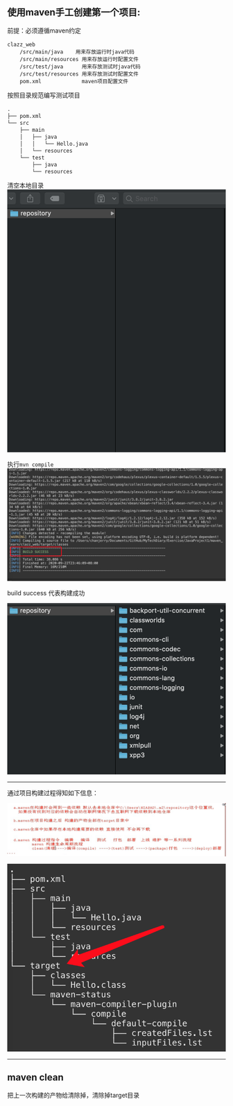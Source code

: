 
## 使用maven手工创建第一个项目:

前提：必须遵循maven约定

```
clazz_web
    /src/main/java    用来存放运行时java代码
    /src/main/resources 用来存放运行时配置文件
    /src/test/java      用来存放测试时java代码
    /src/test/resources 用来存放测试时配置文件
    pom.xml             maven项目配置文件
```


按照目录规范编写测试项目

```
.                                                                                                           
├── pom.xml                                                                                                 
└── src                                                                                                     
    ├── main                                                                                                
    │   ├── java                                                                                            
    │   │   └── Hello.java                                                                                  
    │   └── resources                                                                                       
    └── test                                                                                                
        ├── java                                                                                            
        └── resources   
```



清空本地目录
![20200922233652](https://raw.githubusercontent.com/jerrychan807/imggg/master/image/20200922233652.png)

执行`mvn compile`
![20200922234743](https://raw.githubusercontent.com/jerrychan807/imggg/master/image/20200922234743.png)

build success 代表构建成功

![20200922234706](https://raw.githubusercontent.com/jerrychan807/imggg/master/image/20200922234706.png)

---

通过项目构建过程得知如下信息：


![20200923000045](https://raw.githubusercontent.com/jerrychan807/imggg/master/image/20200923000045.png)



![20200922235953](https://raw.githubusercontent.com/jerrychan807/imggg/master/image/20200922235953.png)



----

## maven clean

把上一次构建的产物给清除掉，清除掉target目录

